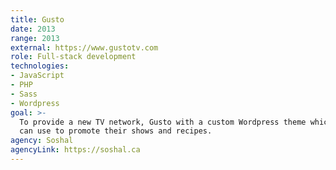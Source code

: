```yaml
---
title: Gusto
date: 2013
range: 2013
external: https://www.gustotv.com
role: Full-stack development
technologies:
- JavaScript
- PHP
- Sass
- Wordpress
goal: >- 
  To provide a new TV network, Gusto with a custom Wordpress theme which they
  can use to promote their shows and recipes.
agency: Soshal
agencyLink: https://soshal.ca
---
```

